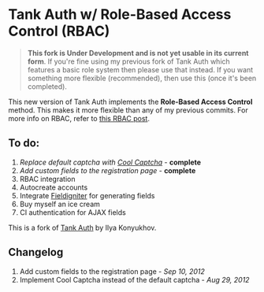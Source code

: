 Tank Auth w/ Role-Based Access Control (RBAC)
==============================================

> **This fork is Under Development and is not yet usable in its current form**. If you're fine using my previous fork of Tank Auth which features a basic role system then please use that instead. If you want something more flexible (recommended), then use this (once it's been completed).

This new version of Tank Auth implements the **Role-Based Access Control** method. This makes it more flexible than any of my previous commits. For more info on RBAC, refer to [this RBAC post](http://www.tonymarston.net/php-mysql/role-based-access-control.html 'Role-Based Access Control').

To do:
------
1. *Replace default captcha with [Cool Captcha](http://code.google.com/p/cool-php-captcha/)* - **complete**
2. *Add custom fields to the registration page* - **complete**
3. RBAC integration
4. Autocreate accounts
5. Integrate [Fieldigniter](https://github.com/enchance/Fieldigniter) for generating fields
6. Buy myself an ice cream
7. CI authentication for AJAX fields

This is a fork of [Tank Auth](http://www.konyukhov.com/soft/tank_auth/) by Ilya Konyukhov.

Changelog
---------
1. Add custom fields to the registration page - *Sep 10, 2012*
2. Implement Cool Captcha instead of the default captcha - *Aug 29, 2012*
